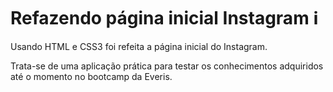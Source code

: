 # Refazendo página inicial Instagram :information_source:

Usando HTML e CSS3 foi refeita a página inicial do Instagram.

Trata-se de uma aplicação prática para testar os conhecimentos adquiridos até o momento no bootcamp da Everis. 

